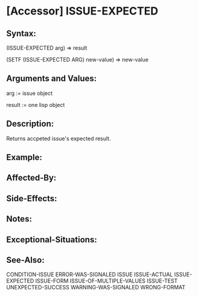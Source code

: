 # [Accessor] ISSUE-EXPECTED

## Syntax:

(ISSUE-EXPECTED arg) => result

(SETF (ISSUE-EXPECTED ARG) new-value) => new-value

## Arguments and Values:

arg := issue object

result := one lisp object

## Description:
Returns accpeted issue's expected result.

## Example:

## Affected-By:

## Side-Effects:

## Notes:

## Exceptional-Situations:

## See-Also:

CONDITION-ISSUE
ERROR-WAS-SIGNALED
ISSUE
ISSUE-ACTUAL
ISSUE-EXPECTED
ISSUE-FORM
ISSUE-OF-MULTIPLE-VALUES
ISSUE-TEST
UNEXPECTED-SUCCESS
WARNING-WAS-SIGNALED
WRONG-FORMAT
